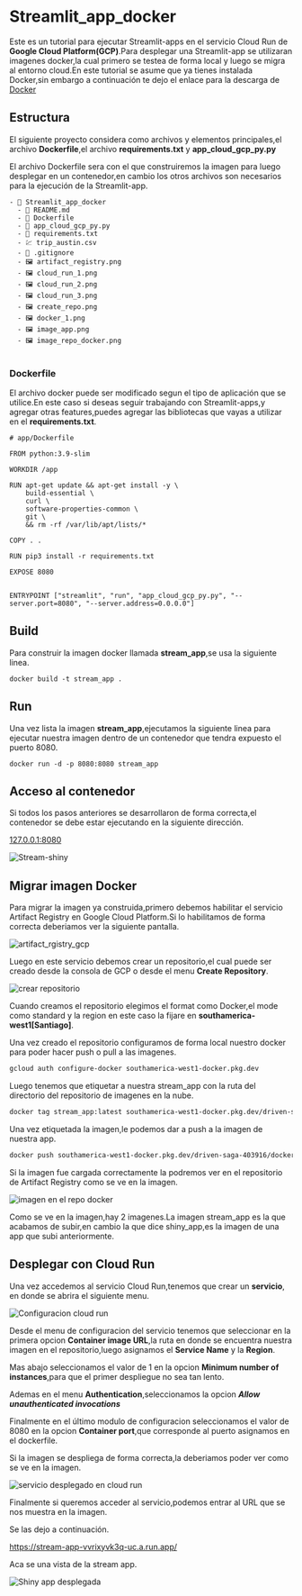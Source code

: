 # Streamlit_app_docker

Este es un tutorial para ejecutar Streamlit-apps en el servicio Cloud Run de **Google Cloud Platform(GCP)**.Para desplegar una Streamlit-app se utilizaran imagenes docker,la cual primero se testea de forma local y luego se migra al entorno cloud.En este tutorial se asume que ya tienes instalada Docker,sin embargo a continuación te dejo el enlace para la descarga de [Docker](https://www.docker.com/)


## Estructura

El siguiente proyecto considera como archivos y elementos principales,el archivo **Dockerfile**,el archivo **requirements.txt** y **app_cloud_gcp_py.py**

El archivo Dockerfile sera con el que construiremos la imagen para luego desplegar en un contenedor,en cambio los otros archivos son necesarios para la ejecución de la Streamlit-app.

``` docker
- 📁 Streamlit_app_docker
  - 📄 README.md
  - 📄 Dockerfile
  - 📄 app_cloud_gcp_py.py
  - 📄 requirements.txt
  - 💹 trip_austin.csv        
  - 📄 .gitignore
  - 🖼️ artifact_registry.png
  - 🖼️ cloud_run_1.png
  - 🖼️ cloud_run_2.png
  - 🖼️ cloud_run_3.png
  - 🖼️ create_repo.png
  - 🖼️ docker_1.png
  - 🖼️ image_app.png
  - 🖼️ image_repo_docker.png
      
```

### Dockerfile

El archivo docker puede ser modificado segun el tipo de aplicación que
se utilice.En este caso si deseas seguir trabajando con Streamlit-apps,y
agregar otras features,puedes agregar las bibliotecas que vayas a utilizar en el **requirements.txt**.

``` docker
# app/Dockerfile

FROM python:3.9-slim

WORKDIR /app

RUN apt-get update && apt-get install -y \
    build-essential \
    curl \
    software-properties-common \
    git \
    && rm -rf /var/lib/apt/lists/*

COPY . .

RUN pip3 install -r requirements.txt

EXPOSE 8080


ENTRYPOINT ["streamlit", "run", "app_cloud_gcp_py.py", "--server.port=8080", "--server.address=0.0.0.0"]
```

## Build

Para construir la imagen docker llamada **stream_app**,se usa la siguiente linea.

``` docker
docker build -t stream_app .
```

## Run

Una vez lista la imagen **stream_app**,ejecutamos la siguiente linea para ejecutar nuestra imagen dentro de un contenedor que tendra expuesto el puerto 8080.

``` docker
docker run -d -p 8080:8080 stream_app 
```
## Acceso al contenedor

Si todos los pasos anteriores se desarrollaron de forma correcta,el contenedor se debe estar ejecutando en la siguiente dirección.

[127.0.0.1:8080](http://127.0.0.1:8080)


![Stream-shiny](image_app.png)

## Migrar imagen Docker

Para migrar la imagen ya construida,primero debemos habilitar el servicio Artifact Registry en Google Cloud Platform.Si lo habilitamos de forma correcta deberiamos ver la siguiente pantalla.

![artifact_rgistry_gcp](artifact_registry.png)

Luego en este servicio debemos crear un repositorio,el cual puede ser creado desde la consola de GCP o desde el menu **Create Repository**.

![crear repositorio](create_repo.png)

Cuando creamos el repositorio elegimos el format como Docker,el mode como standard y la region en este caso la fijare en **southamerica-west1[Santiago]**.

Una vez creado el repositorio configuramos de forma local nuestro docker para poder hacer push o pull a las imagenes.

``` dockerfile
gcloud auth configure-docker southamerica-west1-docker.pkg.dev
```

Luego tenemos que etiquetar a nuestra stream_app con la ruta del directorio del repositorio de imagenes en la nube.

``` dockerfile
docker tag stream_app:latest southamerica-west1-docker.pkg.dev/driven-saga-403916/docker-repo/stream_app:latest
```

Una vez etiquetada la imagen,le podemos dar a push a la imagen de nuestra app.

``` dockerfile
docker push southamerica-west1-docker.pkg.dev/driven-saga-403916/docker-repo/stream_app:latest
```

Si la imagen fue cargada correctamente la podremos ver en el repositorio de Artifact Registry como se ve en la imagen.

![imagen en el repo docker](image_repo_docker.png)

Como se ve en la imagen,hay 2 imagenes.La imagen stream_app es la que acabamos de subir,en cambio la que dice shiny_app,es la imagen de una app que subi anteriormente.

## Desplegar con Cloud Run

Una vez accedemos al servicio Cloud Run,tenemos que crear un **servicio**, en donde se abrira el siguiente menu.

![Configuracion cloud run](cloud_run_1.png)

Desde el menu de configuracion del servicio tenemos que seleccionar en la primera opcion **Container image URL**,la ruta en donde se encuentra nuestra imagen en el repositorio,luego asignamos el **Service Name** y la **Region**.

Mas abajo seleccionamos el valor de 1 en la opcion **Minimum number of instances**,para que el primer despliegue no sea tan lento.

Ademas en el menu **Authentication**,seleccionamos la opcion ***Allow unauthenticated invocations***

Finalmente en el último modulo de configuracion seleccionamos el valor de 8080 en la opcion **Container port**,que corresponde al puerto asignamos en el dockerfile.

Si la imagen se despliega de forma correcta,la deberiamos poder ver como se ve en la imagen.

![servicio desplegado en cloud run](cloud_run_2.png)

Finalmente si queremos acceder al servicio,podemos entrar al URL que se nos muestra en la imagen.

Se las dejo a continuación.

https://stream-app-vvrixyvk3q-uc.a.run.app/

Aca se una vista de la stream app.

![Shiny app desplegada](cloud_run_3.png)
